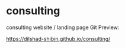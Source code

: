 # consulting
consulting website / landing page
Git Preview:

https://dilshad-shibin.github.io/consulting/
